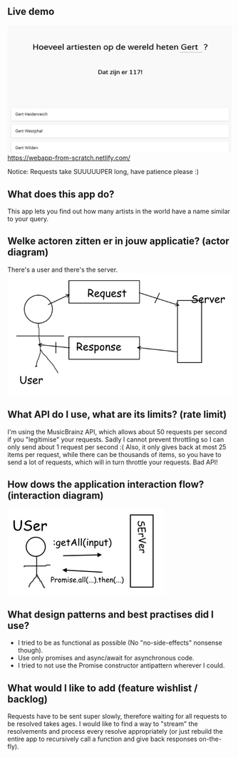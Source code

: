 ## Live demo
![Thumbnail](./public/images/thumb.png)
https://webapp-from-scratch.netlify.com/

Notice: Requests take SUUUUUPER long, have patience please :)

## What does this app do?
This app lets you find out how many artists in the world have a name similar to your query.

## Welke actoren zitten er in jouw applicatie? (actor diagram)
There's a user and there's the server.
![Actor diagram](./public/images/actordiagram.png)

## What API do I use, what are its limits? (rate limit)
I'm using the MusicBrainz API, which allows about 50 requests per second if you "legitimise" your requests. Sadly I cannot prevent throttling so I can only send about 1 request per second :(
Also, it only gives back at most 25 items per request, while there can be thousands of items, so you have to send a lot of requests, which will in turn throttle your requests. Bad API!

## How dows the application interaction flow? (interaction diagram)
![Interaction Diagram](./public/images/interactiondiagram.png)

## What design patterns and best practises did I use?
- I tried to be as functional as possible (No "no-side-effects" nonsense though).
- Use only promises and async/await for asynchronous code.
- I tried to not use the Promise constructor antipattern wherever I could.

## What would I like to add (feature wishlist / backlog)
Requests have to be sent super slowly, therefore waiting for all requests to be resolved takes ages. I would like to find a way to "stream" the resolvements and process every resolve appropriately (or just rebuild the entire app to recursively call a function and give back responses on-the-fly).